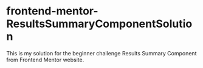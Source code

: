 # frontend-mentor-ResultsSummaryComponentSolution

This is my solution for the beginner challenge Results Summary Component from Frontend Mentor website.
